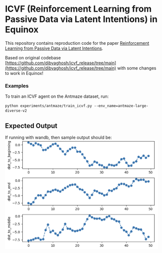 # ICVF (Reinforcement Learning from Passive Data via Latent Intentions) in Equinox

This repository contains reproduction code for the paper [Reinforcement Learning from Passive Data via Latent Intentions](https://arxiv.org/abs/2304.04782).

Based on original codebase [https://github.com/dibyaghosh/icvf_release/tree/main](https://github.com/dibyaghosh/icvf_release/tree/main) with some changes to work in Equinox!

### Examples

To train an ICVF agent on the Antmaze dataset, run:

```
python experiments/antmaze/train_icvf.py --env_name=antmaze-large-diverse-v2
```
## Expected Output
If running with wandb, then sample output should be:
![](assets/antmaze-large-diverse.png)